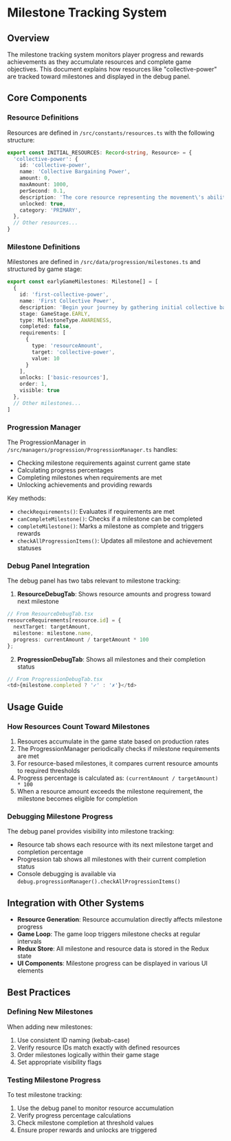 # Milestone Tracking System

## Overview
The milestone tracking system monitors player progress and rewards achievements as they accumulate resources and complete game objectives. This document explains how resources like "collective-power" are tracked toward milestones and displayed in the debug panel.

## Core Components

### Resource Definitions
Resources are defined in `/src/constants/resources.ts` with the following structure:
```typescript
export const INITIAL_RESOURCES: Record<string, Resource> = {
  'collective-power': {
    id: 'collective-power',
    name: 'Collective Bargaining Power',
    amount: 0,
    maxAmount: 1000,
    perSecond: 0.1,
    description: 'The core resource representing the movement\'s ability to negotiate and demand change',
    unlocked: true,
    category: 'PRIMARY',
  },
  // Other resources...
}
```

### Milestone Definitions
Milestones are defined in `/src/data/progression/milestones.ts` and structured by game stage:
```typescript
export const earlyGameMilestones: Milestone[] = [
  {
    id: 'first-collective-power',
    name: 'First Collective Power',
    description: 'Begin your journey by gathering initial collective bargaining power.',
    stage: GameStage.EARLY,
    type: MilestoneType.AWARENESS,
    completed: false,
    requirements: [
      {
        type: 'resourceAmount',
        target: 'collective-power',
        value: 10
      }
    ],
    unlocks: ['basic-resources'],
    order: 1,
    visible: true
  },
  // Other milestones...
]
```

### Progression Manager
The ProgressionManager in `/src/managers/progression/ProgressionManager.ts` handles:
- Checking milestone requirements against current game state
- Calculating progress percentages
- Completing milestones when requirements are met
- Unlocking achievements and providing rewards

Key methods:
- `checkRequirements()`: Evaluates if requirements are met
- `canCompleteMilestone()`: Checks if a milestone can be completed
- `completeMilestone()`: Marks a milestone as complete and triggers rewards
- `checkAllProgressionItems()`: Updates all milestone and achievement statuses

### Debug Panel Integration
The debug panel has two tabs relevant to milestone tracking:

1. **ResourceDebugTab**: Shows resource amounts and progress toward next milestone
```typescript
// From ResourceDebugTab.tsx
resourceRequirements[resource.id] = {
  nextTarget: targetAmount,
  milestone: milestone.name,
  progress: currentAmount / targetAmount * 100
};
```

2. **ProgressionDebugTab**: Shows all milestones and their completion status
```typescript
// From ProgressionDebugTab.tsx
<td>{milestone.completed ? '✓' : '✗'}</td>
```

## Usage Guide

### How Resources Count Toward Milestones
1. Resources accumulate in the game state based on production rates
2. The ProgressionManager periodically checks if milestone requirements are met
3. For resource-based milestones, it compares current resource amounts to required thresholds
4. Progress percentage is calculated as: `(currentAmount / targetAmount) * 100`
5. When a resource amount exceeds the milestone requirement, the milestone becomes eligible for completion

### Debugging Milestone Progress
The debug panel provides visibility into milestone tracking:
- Resource tab shows each resource with its next milestone target and completion percentage
- Progression tab shows all milestones with their current completion status
- Console debugging is available via `debug.progressionManager().checkAllProgressionItems()`

## Integration with Other Systems
- **Resource Generation**: Resource accumulation directly affects milestone progress
- **Game Loop**: The game loop triggers milestone checks at regular intervals
- **Redux Store**: All milestone and resource data is stored in the Redux state
- **UI Components**: Milestone progress can be displayed in various UI elements

## Best Practices

### Defining New Milestones
When adding new milestones:
1. Use consistent ID naming (kebab-case)
2. Verify resource IDs match exactly with defined resources
3. Order milestones logically within their game stage
4. Set appropriate visibility flags

### Testing Milestone Progress
To test milestone tracking:
1. Use the debug panel to monitor resource accumulation
2. Verify progress percentage calculations
3. Check milestone completion at threshold values
4. Ensure proper rewards and unlocks are triggered
